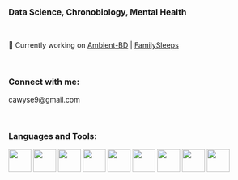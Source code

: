 <!---
<w align="right">
<img src="https://user-images.githubusercontent.com/29300100/197235833-2a4fc1a8-3a6f-42da-8756-10c7fe6e38a3.png" align="right" width="150"/>
<w>
<h1 align="left">Cathy Wyse</h1>
&nbsp
-->
<h3 align="left">Data Science, Chronobiology, Mental Health</h3>  
&nbsp  
  
🔭 Currently working on 
[Ambient-BD](https://www.ambientbd.com/)  |  [FamilySleeps](https://www.familygenomics.maynoothuniversity.ie/family-sleeps)
  
<f>
&nbsp
<f>
<h3 align="left">Connect with me:</h3>
<p align="left">
cawyse9@gmail.com
  <p>
&nbsp

<h3 align="left">Languages and Tools:</h3>
<p align="left">
<img src="https://cdn.jsdelivr.net/gh/devicons/devicon/icons/rstudio/rstudio-original.svg" width="45" />
<img src="https://user-images.githubusercontent.com/29300100/199026058-24d0709d-dcc7-491f-b80c-0199c759ee7a.png"width="45" />
<img src="https://cdn.jsdelivr.net/gh/devicons/devicon/icons/python/python-original-wordmark.svg" width="45" />
<img src="https://cdn.jsdelivr.net/gh/devicons/devicon/icons/cplusplus/cplusplus-original.svg" width="45" />
<img src="https://cdn.jsdelivr.net/gh/devicons/devicon/icons/github/github-original.svg" width="45"/>

<img src="https://user-images.githubusercontent.com/29300100/199021096-1b44f369-cfff-48fe-875e-c71750f92dc2.png" width="45" />
<img src="https://user-images.githubusercontent.com/29300100/199023125-55ad40e1-228a-4d58-94a3-8c5449f8963b.png" width="45" />

<img src="https://user-images.githubusercontent.com/29300100/199028706-66bc9c6b-2c48-40c9-8bd5-ad6c8969673a.png" width="45" />

<img src="https://cdn.jsdelivr.net/gh/devicons/devicon@latest/icons/inkscape/inkscape-original.svg" width="45" />
          


